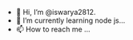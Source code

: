 - 👋 Hi, I’m @iswarya2812.
- 🌱 I’m currently learning node js...
- 📫 How to reach me ...

<!---
iswarya2812/iswarya2812 is a ✨ special ✨ repository because its `README.md` (this file) appears on your GitHub profile.
You can click the Preview link to take a look at your changes.
--->
